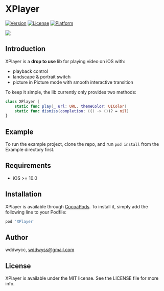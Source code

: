 # XPlayer

[![Version](https://img.shields.io/cocoapods/v/XPlayer.svg?style=flat)](https://cocoapods.org/pods/XPlayer)
[![License](https://img.shields.io/cocoapods/l/XPlayer.svg?style=flat)](https://cocoapods.org/pods/XPlayer)
[![Platform](https://img.shields.io/cocoapods/p/XPlayer.svg?style=flat)](https://cocoapods.org/pods/XPlayer)

![](https://storage.googleapis.com/duan/etc/69D3CB50-0CEF-4FA6-999F-926FB5A2C731/XPlayer_demo.gif
)

## Introduction

XPlayer is a **drop to use** lib for playing video on iOS with:

* playback control
* landscape & portrait switch
* picture in Picture mode with smooth interactive transition


To keep it simple, the lib currently only provides two methods:

```swift
class XPlayer {
    static func play(_ url: URL, themeColor: UIColor)
    static func dismiss(completion: (() -> ())? = nil)
}
```

## Example

To run the example project, clone the repo, and run `pod install` from the Example directory first.

## Requirements

* iOS >= 10.0

## Installation

XPlayer is available through [CocoaPods](https://cocoapods.org). To install
it, simply add the following line to your Podfile:

```ruby
pod 'XPlayer'
```

## Author

wddwycc, wddwyss@gmail.com

## License

XPlayer is available under the MIT license. See the LICENSE file for more info.
